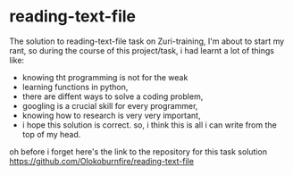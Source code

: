 # reading-text-file
The solution to reading-text-file task on Zuri-training,
I'm about to start my rant,
  so during the course of this project/task, i had learnt a lot of things like:
  + knowing tht programming is not for the weak
  + learning functions in python,
  + there are diffent ways to solve a coding problem,
  + googling is a crucial skill for every programmer,
  + knowing how to research is very very important,
  + i hope this solution is correct.
so, i think this is all i can write from the top of my head.

oh before i forget here's the link to the repository for this task solution https://github.com/Olokoburnfire/reading-text-file
